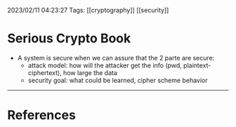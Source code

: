 2023/02/11 04:23:27
Tags: [[cryptography]] [[security]]

# Serious Crypto Book

- A system is secure when we can assure that the 2 parte are secure:
    - attack model: how will the attacker get the info (pwd, 
        plaintext-ciphertext), how large the data
    - security goal: what could be learned, cipher scheme behavior

---
# References

